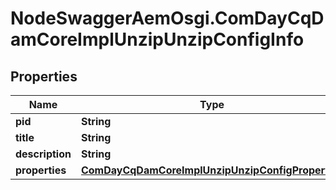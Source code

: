 # NodeSwaggerAemOsgi.ComDayCqDamCoreImplUnzipUnzipConfigInfo

## Properties

Name | Type | Description | Notes
------------ | ------------- | ------------- | -------------
**pid** | **String** |  | [optional] 
**title** | **String** |  | [optional] 
**description** | **String** |  | [optional] 
**properties** | [**ComDayCqDamCoreImplUnzipUnzipConfigProperties**](ComDayCqDamCoreImplUnzipUnzipConfigProperties.md) |  | [optional] 


